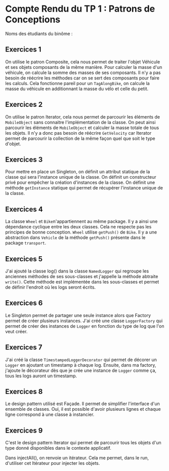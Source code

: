 # Compte Rendu du TP 1 : Patrons de Conceptions

Noms des étudiants du binôme :

## Exercices 1

On utilise le patron Composite, cela nous permet de traiter l'objet Véhicule et ses objets composants de la même manière.
Pour calculer la masse d'un véhicule, on calcule la somme des masses de ses composants.
Il n'y a pas besoin de réécrire les méthodes car on se sert des composants pour faire les calculs. Cela fonctionne pareil pour un `TagAlongBike`, on calcule la masse du véhicule en additionnant la masse du vélo et celle du petit.

## Exercices 2

On utilise le patron Iterator, cela nous permet de parcourir les éléments de `MobileObject` sans connaitre l'implémentation de la classe.
On peut ainsi parcourir les éléments de `MobileObject` et calculer la masse totale de tous les objets.
Il n'y a donc pas besoin de réécrire `GetVelocity` car Iterator permet de parcourir la collection de la même façon quel que soit le type d'objet.

## Exercices 3

Pour mettre en place un Singleton, on définit un attribut statique de la classe qui sera l'instance unique de la classe.
On définit un constructeur privé pour empêcher la création d'instances de la classe.
On définit une méthode `getInstance` statique qui permet de récupérer l'instance unique de la classe.

## Exercices 4

La classe `Wheel` et `Bike`n'appartiennent au même package. Il y a ainsi une dépendance cyclique entre les deux classes. Cela ne respecte pas les principes de bonne conception.
`Wheel` utilise `getPush()` de `Bike`. Il y a une abstraction dans `Vehicle` de la méthode `getPush()` présente dans le package `transport`.

## Exercices 5

J'ai ajouté la classe log() dans la classe `NamedLogger` qui regroupe les anciennes méthodes de ses sous-classes et j'appelle la méthode abtraite `write()`. 
Cette méthode est implémentée dans les sous-classes et permet de définir l'endroit où les logs seront écrits.

## Exercices 6

Le Singleton permet de partager une seule instance alors que Factory permet de créer plusieurs instances.
J'ai créé une classe `LoggerFactory` qui permet de créer des instances de `Logger` en fonction du type de log que l'on veut créer.

## Exercices 7

J'ai créé la classe `TimestampedLoggerDecorator` qui permet de décorer un `Logger` en ajoutant un timestamp à chaque log.
Ensuite, dans ma factory, j'ajoute le décorateur dès que je crée une instance de `Logger` comme ça, tous les logs auront un timestamp.

## Exercices 8

Le design pattern utilisé est Façade. Il permet de simplifier l'interface d'un ensemble de classes.
Oui, il est possible d'avoir plusieurs lignes et chaque ligne correspond à une classe à instancier.

## Exercices 9

C'est le design pattern Iterator qui permet de parcourir tous les objets d'un type donné disponibles dans le contexte applicatif.

Dans injectAll(), on renvoie un itérateur. Cela me permet, dans le run, d'utiliser cet Itérateur pour injecter les objets.


